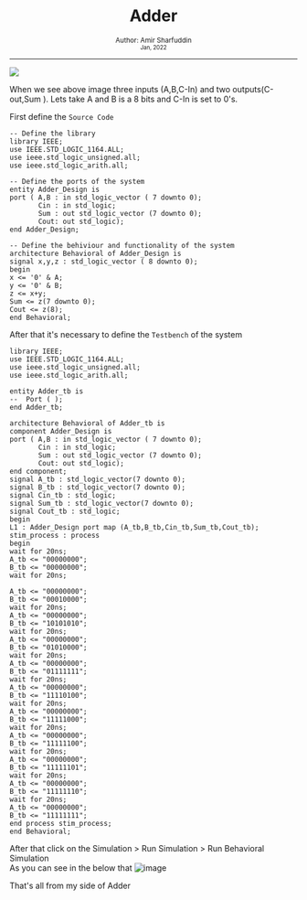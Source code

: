 <div align = "center">
  <h1> Adder </h1>
  <sub> Author: <a> Amir Sharfuddin</a> <br>
    <small> Jan, 2022 </small>
  </sub> </div>
  
  --------

<img src = https://cdncontribute.geeksforgeeks.org/wp-content/uploads/1-77.png  class="center">

When we see above image three inputs (A,B,C-In) and two outputs(C-out,Sum ).
Lets take A and B is a 8 bits and C-In is set to 0's.

First define the `Source Code`
```JS
-- Define the library 
library IEEE;
use IEEE.STD_LOGIC_1164.ALL;
use ieee.std_logic_unsigned.all;
use ieee.std_logic_arith.all;

-- Define the ports of the system
entity Adder_Design is
port ( A,B : in std_logic_vector ( 7 downto 0);
       Cin : in std_logic;
       Sum : out std_logic_vector (7 downto 0);
       Cout: out std_logic);
end Adder_Design;

-- Define the behiviour and functionality of the system
architecture Behavioral of Adder_Design is
signal x,y,z : std_logic_vector ( 8 downto 0);
begin
x <= '0' & A;
y <= '0' & B;
z <= x+y;
Sum <= z(7 downto 0);
Cout <= z(8);
end Behavioral;
```

After that it's necessary to define the `Testbench` of the system
```Js 
library IEEE;
use IEEE.STD_LOGIC_1164.ALL;
use ieee.std_logic_unsigned.all;
use ieee.std_logic_arith.all;

entity Adder_tb is
--  Port ( );
end Adder_tb;

architecture Behavioral of Adder_tb is
component Adder_Design is
port ( A,B : in std_logic_vector ( 7 downto 0);
       Cin : in std_logic;
       Sum : out std_logic_vector (7 downto 0);
       Cout: out std_logic);
end component;
signal A_tb : std_logic_vector(7 downto 0);
signal B_tb : std_logic_vector(7 downto 0);
signal Cin_tb : std_logic;
signal Sum_tb : std_logic_vector(7 downto 0);
signal Cout_tb : std_logic;
begin
L1 : Adder_Design port map (A_tb,B_tb,Cin_tb,Sum_tb,Cout_tb);
stim_process : process
begin
wait for 20ns;
A_tb <= "00000000";
B_tb <= "00000000";
wait for 20ns;

A_tb <= "00000000";
B_tb <= "00010000";
wait for 20ns;
A_tb <= "00000000";
B_tb <= "10101010";
wait for 20ns;
A_tb <= "00000000";
B_tb <= "01010000";
wait for 20ns;
A_tb <= "00000000";
B_tb <= "01111111";
wait for 20ns;
A_tb <= "00000000";
B_tb <= "11110100";
wait for 20ns;
A_tb <= "00000000";
B_tb <= "11111000";
wait for 20ns;
A_tb <= "00000000";
B_tb <= "11111100";
wait for 20ns;
A_tb <= "00000000";
B_tb <= "11111101";
wait for 20ns;
A_tb <= "00000000";
B_tb <= "11111110";
wait for 20ns;
A_tb <= "00000000";
B_tb <= "11111111";
end process stim_process;
end Behavioral;
```
After that click on the Simulation > Run Simulation > Run Behavioral Simulation <br>
As you can see in the below that 
![image](https://user-images.githubusercontent.com/71962033/152110618-7b48c1ab-6e59-49cc-94e5-787d7a5ecec0.png)

That's all from my side of Adder 
